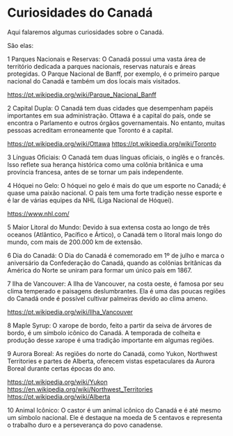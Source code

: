 # Curiosidades do Canadá

Aqui falaremos algumas curiosidades sobre o Canadá.

São elas:


1 Parques Nacionais e Reservas: O Canadá possui uma vasta área de território
dedicada a parques nacionais, reservas naturais e áreas protegidas. O
Parque Nacional de Banff, por exemplo, é o primeiro parque nacional do
Canadá e também um dos locais mais visitados.

https://pt.wikipedia.org/wiki/Parque_Nacional_Banff


2 Capital Dupla: O Canadá tem duas cidades que desempenham papéis importantes
em sua administração. Ottawa é a capital do país, onde se encontra o
Parlamento e outros órgãos governamentais. No entanto, muitas pessoas
acreditam erroneamente que Toronto é a capital.

https://pt.wikipedia.org/wiki/Ottawa
https://pt.wikipedia.org/wiki/Toronto


3 Línguas Oficiais: O Canadá tem duas línguas oficiais, o inglês e o francês.
Isso reflete sua herança histórica como uma colônia britânica e uma
província francesa, antes de se tornar um país independente.


4 Hóquei no Gelo: O hóquei no gelo é mais do que um esporte no Canadá; é
quase uma paixão nacional. O país tem uma forte tradição nesse esporte e é
lar de várias equipes da NHL (Liga Nacional de Hóquei).

https://www.nhl.com/


5 Maior Litoral do Mundo: Devido à sua extensa costa ao longo de três oceanos
(Atlântico, Pacífico e Ártico), o Canadá tem o litoral mais longo do mundo,
com mais de 200.000 km de extensão.


6 Dia do Canadá: O Dia do Canadá é comemorado em 1º de julho e marca o
aniversário da Confederação do Canadá, quando as colônias britânicas da
América do Norte se uniram para formar um único país em 1867.


7 Ilha de Vancouver: A Ilha de Vancouver, na costa oeste, é famosa por seu
clima temperado e paisagens deslumbrantes. Ela é uma das poucas regiões do
Canadá onde é possível cultivar palmeiras devido ao clima ameno.

https://pt.wikipedia.org/wiki/Ilha_Vancouver


8 Maple Syrup: O xarope de bordo, feito a partir da seiva de árvores de bordo,
é um símbolo icônico do Canadá. A temporada de colheita e produção desse
xarope é uma tradição importante em algumas regiões.


9 Aurora Boreal: As regiões do norte do Canadá, como Yukon, Northwest
Territories e partes de Alberta, oferecem vistas espetaculares da Aurora
Boreal durante certas épocas do ano.

https://pt.wikipedia.org/wiki/Yukon
https://en.wikipedia.org/wiki/Northwest_Territories
https://pt.wikipedia.org/wiki/Alberta


10 Animal Icônico: O castor é um animal icônico do Canadá e é até mesmo um
símbolo nacional. Ele é destaque na moeda de 5 centavos e representa o
trabalho duro e a perseverança do povo canadense.
